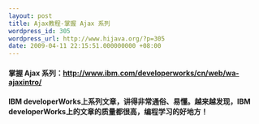 ```yaml
---
layout: post
title: Ajax教程-掌握 Ajax 系列
wordpress_id: 305
wordpress_url: http://www.hijava.org/?p=305
date: 2009-04-11 22:15:51.000000000 +08:00
---
```

<h4><strong>掌握 Ajax 系列：<a href="http://www.ibm.com/developerworks/cn/web/wa-ajaxintro/" target="_blank">http://www.ibm.com/developerworks/cn/web/wa-ajaxintro/</a></strong></h4>
<h4><strong>IBM developerWorks上系列文章，讲得非常通俗、易懂。越来越发现，IBM developerWorks上的文章的质量都很高，编程学习的好地方！</strong></h4>
